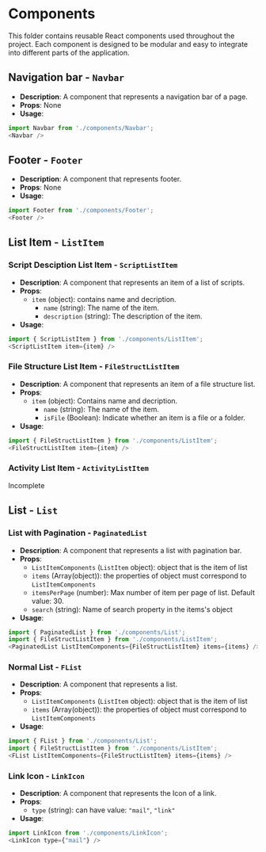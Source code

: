 # Components

This folder contains reusable React components used throughout the project. Each component is designed to be modular and easy to integrate into different parts of the application.

## Navigation bar - ```Navbar```

- **Description**: A component that represents a navigation bar of a page.
- **Props**: None
- **Usage**:
```javascript
import Navbar from './components/Navbar';
<Navbar />
```

## Footer - ```Footer```

- **Description**: A component that represents footer.
- **Props**: None
- **Usage**:
```javascript
import Footer from './components/Footer';
<Footer />
```

## List Item - ```ListItem```

### Script Desciption List Item - ```ScriptListItem```

- **Description**: A component that represents an item of a list of scripts.
- **Props**:
	- `item` (object): contains name and decription.
		- `name` (string): The name of the item.
		- `description` (string): The description of the item.
- **Usage**:
```javascript
import { ScriptListItem } from './components/ListItem';
<ScriptListItem item={item} />
```

### File Structure List Item - ```FileStructListItem```

- **Description**: A component that represents an item of a file structure list.
- **Props**:
	- `item` (object): Contains name and decription.
		- `name` (string): The name of the item.
		- `isFile` (Boolean): Indicate whether an item is a file or a folder.
- **Usage**:
```javascript
import { FileStructListItem } from './components/ListItem';
<FileStructListItem item={item} />
```

### Activity List Item - ```ActivityListItem```
Incomplete

## List - ```List```

### List with Pagination - ```PaginatedList```

- **Description**: A component that represents a list with pagination bar.
- **Props**:
	- `ListItemComponents` (`ListItem` object): object that is the item of list
	- `items` (Array(object)): the properties of object must correspond to `ListItemComponents`
	- `itemsPerPage` (number): Max number of item per page of list. Default value: 30.
	- `search` (string): Name of search property in the items's object
- **Usage**:
```javascript
import { PaginatedList } from './components/List';
import { FileStructListItem } from './components/ListItem';
<PaginatedList ListItemComponents={FileStructListItem} items={items} />
```

### Normal List - ```FList```

- **Description**: A component that represents a list.
- **Props**:
	- `ListItemComponents` (`ListItem` object): object that is the item of list
	- `items` (Array(object)): the properties of object must correspond to `ListItemComponents`
- **Usage**:
```javascript
import { FList } from './components/List';
import { FileStructListItem } from './components/ListItem';
<FList ListItemComponents={FileStructListItem} items={items} />
```

### Link Icon - ```LinkIcon```
- **Description**: A component that represents the Icon of a link.
- **Props**:
	- `type` (string): can have value: `"mail"`, `"link"`
- **Usage**:
```javascript
import LinkIcon from './components/LinkIcon';
<LinkIcon type={"mail"} />
```
